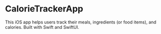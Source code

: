 # CalorieTrackerApp

This iOS app helps users track their meals, ingredients (or food items), and calories. Built with Swift and SwiftUI.

